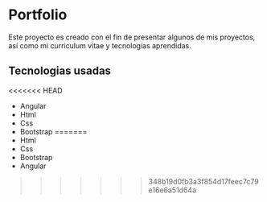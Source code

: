 # Portfolio
Este proyecto es creado con el fin de presentar algunos de mis proyectos, así como mi curriculum vitae y tecnologías aprendidas.

## Tecnologias usadas
<<<<<<< HEAD
- Angular
- Html
- Css
- Bootstrap
=======
- Html
- Css
- Bootstrap
- Angular
>>>>>>> 348b19d0fb3a3f854d17feec7c79e16e6a51d64a
